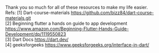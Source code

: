 Thank you so much for all of these resources to make my life easier.
<br />
Refs:
[1] Dart-course-materials
https://github.com/bizz84/dart-course-materials.git
<br />
[2] Beginning flutter a hands on guide to app development
https://www.amazon.com/Beginning-Flutter-Hands-Guide-Development/dp/1119550823
<br />
[3] Dart Docs
https://dart.dev/
<br />
[4] geeksforgeeks
https://www.geeksforgeeks.org/interface-in-dart/
<br />
